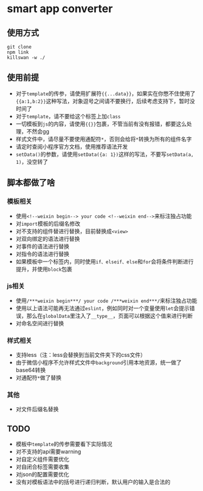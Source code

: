 # smart app converter
## 使用方式
```
git clone
npm link
killswan -w ./
```
## 使用前提
- 对于```template```的传参，请使用扩展符```{{...data}}```，如果实在你憋不住使用了```{{a:1,b:2}}```这种写法，对象逗号之间请不要换行，后续考虑支持下，暂时没时间了
- 对于```template```，请不要给这个标签上加```class```
- 一切模板到```js```的内容，请使用```{{}}```包裹，不管当前有没有报错，都要这么处理，不然会gg
- 样式文件中，请尽量不要使用通配符```*```，否则会给将```*```转换为所有的组件名字
- 请定时查阅小程序官方文档，使用推荐语法开发
- ```setData()```的参数，请使用```setData({a: 1})```这样的写法，不要写```setData(a, 1)```，没空转了

## 脚本都做了啥
### 模板相关
- 使用```<!--weixin begin--> your code <!--weixin end-->```来标注独占功能
- 对```import```模板的后缀名修改
- 对不支持的组件替进行替换，目前替换成```<view>```
- 对双向绑定的语法进行替换
- 对事件的语法进行替换
- 对指令的语法进行替换
- 如果模板中一个标签内，同时使用```if、elseif、else```和```for```会将条件判断进行提升，并使用```block```包裹
### js相关
- 使用```/***weixin begin***/ your code /***weixin end***/```来标注独占功能
- 使用以上语法可能再无法通过```eslint```，例如同时对一个变量使用```let```会提示错误，那么在```globalData```里注入了```__type__```，页面可以根据这个值来进行判断
- 对命名空间进行替换

### 样式相关
- 支持less（注：less会替换到当前文件夹下的css文件）
- 由于微信小程序不允许样式文件中```background```引用本地资源，统一做了base64转换
- 对通配符```*```做了替换

### 其他
- 对文件后缀名替换

## TODO
- 模板中```template```的传参需要看下实际情况
- 对不支持的api需要warning
- 对自定义组件需要优化
- 对自闭合标签需要收集
- 对json的配置需要优化
- 没有对模板语法中的括号进行递归判断，默认用户的输入是合法的